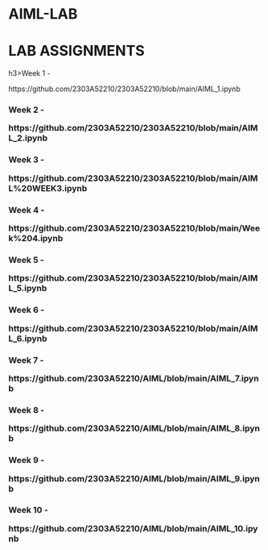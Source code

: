 # AIML-LAB
<h1>LAB ASSIGNMENTS</h1><div></div>

<body>
  h3>Week 1 - <p>https://github.com/2303A52210/2303A52210/blob/main/AIML_1.ipynb</p></h3></div>
  <h3>Week 2 - <p>https://github.com/2303A52210/2303A52210/blob/main/AIML_2.ipynb</p></h3></div>
  <h3>Week 3 - <p>https://github.com/2303A52210/2303A52210/blob/main/AIML%20WEEK3.ipynb</p></h3></div>
   <h3>Week 4 - <p>https://github.com/2303A52210/2303A52210/blob/main/Week%204.ipynb</p></h3></div>
   <h3>Week 5 - <p>https://github.com/2303A52210/2303A52210/blob/main/AIML_5.ipynb</p></h3></div>
   <h3>Week 6 - <p>https://github.com/2303A52210/2303A52210/blob/main/AIML_6.ipynb</p></h3></div>
    <h3>Week 7 - <p>https://github.com/2303A52210/AIML/blob/main/AIML_7.ipynb</p></h3></div>
      <h3>Week 8 - <p>https://github.com/2303A52210/AIML/blob/main/AIML_8.ipynb</p></h3></div>
        <h3>Week 9 - <p>https://github.com/2303A52210/AIML/blob/main/AIML_9.ipynb</p></h3></div>
         <h3>Week 10 - <p>https://github.com/2303A52210/AIML/blob/main/AIML_10.ipynb</p></h3></div>
